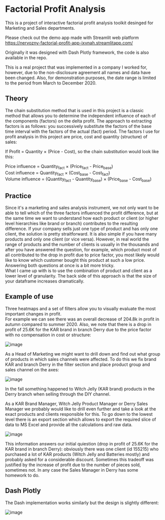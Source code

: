 # Factorial Profit Analysis

This is a project of interactive factorial profit analysis toolkit desinged for Marketing and Sales departments.  

Please check out the demo app made with Streamlit web platform  https://nervozny-factorial-profit-app-ixvnah.streamlitapp.com/ 

Originally it was designed with Dash Plotly framework, the code is also available in the repo.  

This is a real project that was implemented in a company I worked for, however, due to the non-disclosure agreement all names and data have been changed. Also, for demonstration purposes, the date range is limited to the period from March to December 2020.


## Theory

The chain substitution method that is used in this project is a classiс method that allows you to determine the independent influence of each of the components (factors) on the delta profit. The approach to extracting factors is as follows: you successively substitute the factors of the base time interval with the factors of the actual (fact) period. The factors I use for profit analysis in this project are price, cost and quantity (structure) of sales:

If Profit = Quantity $\times$ (Price - Cost),
so the chain substitution would look like this:

Price influence = Quantity<sub>fact</sub>  $\times$ (Price<sub>fact</sub> - Price<sub>base</sub>)  
Cost influence = Quantity<sub>fact</sub>  $\times$ (Cost<sub>base</sub> - Cost<sub>fact</sub>)  
Volume influence = (Quantity<sub>fact</sub> - Quantity<sub>base</sub>)  $\times$ (Price<sub>base</sub> - Cost<sub>base</sub>)

## Practice

Since it's a marketing and sales analysis instrument, we not only want to be able to tell which of the three factors influenced the profit difference, but at the same time we want to understand how each product or client (or higher level hierarchies like brand or branch) contributes to the resulting difference. If your company sells just one type of product and has only one client, the solution is pretty straitforward. It is also simple if you have many products and only one client (or vice versa). However, in real world the range of products and the number of clients is usually in the thousands and after you have answered the question, for example, which product most of all contributed to the drop in profit due to price factor, you most likely would like to know which customer bought this product at such a low price. Answering both questions at once is a bit more tricky.  
What I came up with is to use the combination of product and client as a lower level of granularity.
The back side of this approach is that the size of your dataframe increases dramatically.

## Example of use

Three heatmaps and a set of filters allow you to visually evaluate the most important changes in profit.  
For example we can see there was an overall decrease of 204.8k in profit in autumn compared to summer 2020.
Also, we note that there is a drop in profit of 25.6K for the KAR brand in branch Derry due to the price factor with no compensation in cost or structure:  

![image](https://user-images.githubusercontent.com/102557512/184663709-64c3cd02-6e63-4d69-9573-6a0b3b495fcf.png)

As a Head of Marketing we might want to drill down and find out what group of products in which sales channels were affected. To do this we fix brand KAR and branch Derry in the filter section and place product group and sales channel on the axes:      

![image](https://user-images.githubusercontent.com/102557512/184666526-73cdffb5-909d-4617-9a27-3faa89fa6c9c.png)

In the fall something happened to Witch Jelly (KAR brand) products in the Derry branch when selling through the DIY channel.

As a KAR Brand Manager, Witch Jelly Product Manager or Derry Sales Manager we probably would like to drill even further and take a look at the exact products and clients responsible for this. To go down to the lowest level there is an export section which allows to export the required slice of data to MS Excel and provide all the calculations and raw data.

![image](https://user-images.githubusercontent.com/102557512/184673302-ed847a21-898e-4a2d-ae66-f5e29ba2def3.png)

This information answers our initial quiestion (drop in profit of 25.6K for the KAR brand in branch Derry): obviously there was one client (id 155215) who purchased a lot of KAR products (Witch Jelly and Batteries mostly) and probably asked for a considerable discount. Sometimes this tradeoff was justified by the increase of profit due to the number of pieces sold, sometimes not. In any case the Sales Manager in Derry has some homework to do.


## Dash Plotly
The Dash implementation works similarly but the design is slightly different:

![image](https://user-images.githubusercontent.com/102557512/184679530-39f9d8c3-9541-40b0-b566-884452cbb14f.png)

